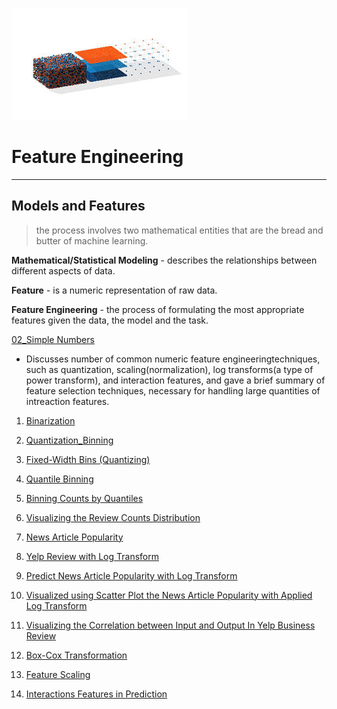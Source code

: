 ![png](image/feature_engineering.png)

# Feature Engineering
---


## Models and Features

> the process involves two mathematical entities that are the bread and butter of machine learning.

**Mathematical/Statistical Modeling** - describes the relationships between different aspects of data.

**Feature** - is a numeric representation of raw data.

**Feature Engineering** - the process of formulating the most appropriate features given the data, the model and the task.

[02_Simple Numbers](https://github.com/CFerraren/Feature-Engineering-for-Machine-Learning/tree/master/02_Simple%20Numbers)

   - Discusses number of common numeric feature engineeringtechniques, such as quantization, scaling(normalization), log transforms(a type of power transform), and interaction features, and gave a brief summary of feature selection techniques, necessary for handling large quantities of intreaction features.
   

   1. [Binarization](https://github.com/CFerraren/Feature-Engineering-for-Machine-Learning/blob/master/02_Simple%20Numbers/2-1_Binarization.ipynb)

   2. [Quantization_Binning](https://github.com/CFerraren/Feature-Engineering-for-Machine-Learning/blob/master/02_Simple%20Numbers/2-2_Quantization_Binning.ipynb)

   3. [Fixed-Width Bins (Quantizing)](https://github.com/CFerraren/Feature-Engineering-for-Machine-Learning/blob/master/02_Simple%20Numbers/2-3_Fixed-Width%20Bins%20(Quantizing).ipynb)

   4. [Quantile Binning](https://github.com/CFerraren/Feature-Engineering-for-Machine-Learning/blob/master/02_Simple%20Numbers/2-4_Quantile%20Binning.ipynb)

   5. [Binning Counts by Quantiles](https://github.com/CFerraren/Feature-Engineering-for-Machine-Learning/blob/master/02_Simple%20Numbers/2-5_Binning%20Counts%20by%20Quantiles.ipynb)

   6. [Visualizing the Review Counts Distribution](https://github.com/CFerraren/Feature-Engineering-for-Machine-Learning/blob/master/02_Simple%20Numbers/2-6_Visualizing%20the%20Review%20Counts%20Distribution.ipynb)

   7. [News Article Popularity](https://github.com/CFerraren/Feature-Engineering-for-Machine-Learning/blob/master/02_Simple%20Numbers/2-7_News%20Article%20Popularity.ipynb)

   8. [Yelp Review with Log Transform](https://github.com/CFerraren/Feature-Engineering-for-Machine-Learning/blob/master/02_Simple%20Numbers/2-8_Yelp%20Review%20with%20Log%20Transform.ipynb)

   9. [Predict News Article Popularity with Log Transform](https://github.com/CFerraren/Feature-Engineering-for-Machine-Learning/blob/master/02_Simple%20Numbers/2-9_Predict%20News%20Article%20Popularity%20with%20Log%20Transform.ipynb)

   10. [Visualized using Scatter Plot the News Article Popularity with Applied Log Transform](https://github.com/CFerraren/Feature-Engineering-for-Machine-Learning/blob/master/02_Simple%20Numbers/2-10_Visualized%20using%20Scatter%20Plot%20the%20News%20Article%20Popularity%20with%20Applied%20Log%20Transform.ipynb)

   11. [Visualizing the Correlation between Input and Output In Yelp Business Review](https://github.com/CFerraren/Feature-Engineering-for-Machine-Learning/blob/master/02_Simple%20Numbers/2-11_Visualizing%20the%20Correlation%20between%20Input%20and%20Output%20In%20Yelp%20Business%20Review.ipynb)

   12. [Box-Cox Transformation](https://github.com/CFerraren/Feature-Engineering-for-Machine-Learning/blob/master/02_Simple%20Numbers/2-12_Box-Cox%20Transformation.ipynb)

   13. [Feature Scaling](https://github.com/CFerraren/Feature-Engineering-for-Machine-Learning/blob/master/02_Simple%20Numbers/2-13_Feature%20Scaling.ipynb)

   14. [Interactions Features in Prediction](https://github.com/CFerraren/Feature-Engineering-for-Machine-Learning/blob/master/02_Simple%20Numbers/2-14_Interactions%20Features%20in%20Prediction.ipynb)
